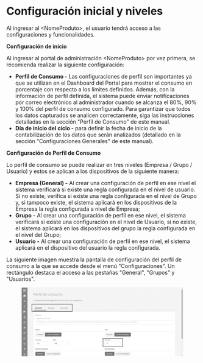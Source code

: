 # Configuración inicial y niveles

Al ingresar al \<NomeProduto>, el usuario tendrá acceso a las configuraciones y funcionalidades.

**Configuración de inicio**

Al ingresar al portal de administración \<NomeProduto> por vez primera, se recomienda realizar la siguiente configuración:

* **Perfil de Consumo -** Las configuraciones de perfil son importantes ya que se utilizan en el Dashboard del Portal para mostrar el consumo en porcentaje con respecto a los límites definidos. Además, con la información de perfil definida, el sistema puede enviar notificaciones por correo electrónico al administrador cuando se alcanza el 80%, 90% y 100% del perfil de consumo configurado. Para garantizar que todos los datos capturados se analicen correctamente, siga las instrucciones detalladas en la sección "Perfil de Consumo" de este manual.
* **Día de inicio del ciclo -** para definir la fecha de inicio de la contabilización de los datos que serán analizados (detallado en la sección "Configuraciones Generales" de este manual).

**Configuración de Perfil de Consumo**

Lo perfil de consumo se puede realizar en tres niveles (Empresa / Grupo / Usuario) y estos se aplican a los dispositivos de la siguiente manera:

* **Empresa (General) -** Al crear una configuración de perfil en ese nivel el sistema verificará si existe una regla configurada en el nivel de usuario. Si no existe, verifica si existe una regla configurada en el nivel de Grupo y, si tampoco existe, el sistema aplicará en los dispositivos de la Empresa la regla configurada a nivel de Empresa;
* **Grupo -** Al crear una configuración de perfil en ese nivel, el sistema verificará si existe una configuración en el nivel de Usuario, si no existe, el sistema aplicará en los dispositivos del grupo la regla configurada en el nivel del Grupo;
* **Usuario -** Al crear una configuración de perfil en ese nivel, el sistema aplicará en el dispositivo del usuario la regla configurada.

La siguiente imagen muestra la pantalla de configuración del perfil de consumo a la que se accede desde el menú "Configuraciones". Un rectángulo destaca el acceso a las pestañas "General", "Grupos" y "Usuarios".

<figure><img src="../.gitbook/assets/9 (4) (1).png" alt=""><figcaption></figcaption></figure>
